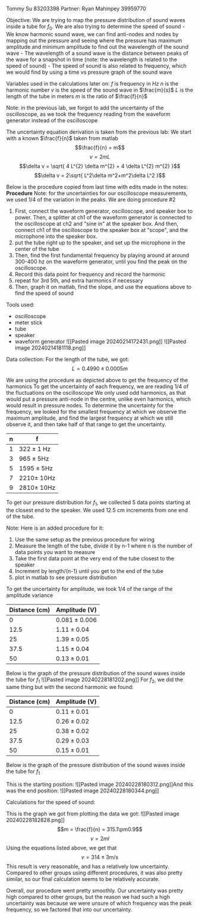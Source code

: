 Tommy Su 83203398
Partner: Ryan Mahinpey 39959770

Objective: We are trying to map the pressure distribution of sound waves inside a tube for $f_{0}$. We are also trying to determine the speed of sound
	- We know harmonic sound wave, we can find anti-nodes and nodes by mapping out the pressure and seeing where the pressure has maximum amplitude and minimum amplitude to find out the wavelength of the sound wave
	- The wavelength of a sound wave is the distance between peaks of the wave for a snapshot in time (note: the wavelength is related to the speed of sound)
	- The speed of sound is also related to frequency, which we would find by using a time vs pressure graph of the sound wave

Variables used in the calculations later on:
$f$ is frequency in $Hz$
$n$ is the harmonic number 
$v$ is the speed of the sound wave in $\frac{m}{s}$
$L$ is the length of the tube in meters
$m$ is the ratio of $\frac{f}{n}$

Note: in the previous lab, we forgot to add the uncertainty of the oscilloscope, as we took the frequency reading from the waveform generator instead of the oscilloscope

The uncertainty equation derivation is taken from the previous lab:
We start with a known $\frac{f}{n}$ taken from matlab
$$\frac{f}{n} = m$$
$$v = 2mL$$
$$\delta v = \sqrt{ 4 L^{2} \delta m^{2} + 4 \delta L^{2} m^{2} }$$
$$\delta v = 2\sqrt{ L^2\delta m^2+m^2\delta L^2 }$$


Below is the procedure copied from last time with edits made in the notes:
**Procedure**
Note: for the uncertainties for our oscilloscope measurements, we used 1/4 of the variation in the peaks.
We are doing procedure #2
1. First, connect the waveform generator, oscilloscope, and speaker box to power. Then, a splitter at ch1 of the waveform generator is connected to the oscilloscope at ch2 and "sine in" at the speaker box. And then, connect ch1 of the oscilloscope to the speaker box at "scope", and the microphone into the speaker box.
2. put the tube right up to the speaker, and set up the microphone in the center of the tube
3. Then, find the first fundamental frequency by playing around at around 300-400 hz on the waveform generator, until you find the peak on the oscilloscope.
4. Record this data point for frequency and record the harmonic
5. repeat for 3rd 5th, and extra harmonics if necessary
6. Then, graph it on matlab, find the slope, and use the equations above to find the speed of sound

Tools used:
- oscilloscope
- meter stick
- tube
- speaker
- waveform generator
![[Pasted image 20240214172431.png]]
![[Pasted image 20240214181118.png]]

Data collection:
For the length of the tube, we got:
$$L = 0.4990\pm 0.0005m$$

We are using the procedure as depicted above to get the frequency of the harmonics
To get the uncertainty of each frequency, we are reading 1/4 of the fluctuations on the oscilloscope
We only used odd harmonics, as that would put a pressure anti-node in the centre, unlike even harmonics, which would result in pressure nodes.
To determine the uncertainty for the frequency, we looked for the smallest frequency at which we observe the maximum amplitude, and find the largest frequency at which we still observe it, and then take half of that range to get the uncertainty.

| n   | f                       |
| --- | ----------------------- |
| 1   | $322\pm 1$ $\text{Hz}$  |
| 3   | $965\pm 5 \text{Hz}$    |
| 5   | $1595\pm 5\text{Hz}$    |
| 7   | $2210\pm$ $10\text{Hz}$ |
| 9   | $2810\pm$ $10\text{Hz}$ |
To get our pressure distribution for $f_{1}$, we collected 5 data points starting at the closest end to the speaker. We used 12.5 cm increments from one end of the tube.

Note: Here is an added procedure for it:
1. Use the same setup as the previous procedure for wiring
2. Measure the length of the tube, divide it by n-1 where n is the number of data points you want to measure
3. Take the first data point at the very end of the tube closest to the speaker
4. Increment by length/(n-1) until you get to the end of the tube
5. plot in matlab to see pressure distribution

To get the uncertainty for amplitude, we took 1/4 of the range of the amplitude variance

| Distance (cm) | Amplitude (V)    |
| ------------- | ---------------- |
| 0             | $0.081\pm 0.006$ |
| 12.5          | $1.11\pm 0.04$   |
| 25            | $1.39\pm 0.05$   |
| 37.5          | $1.15\pm 0.04$   |
| 50            | $0.13\pm 0.01$   |
Below is the graph of the pressure distribution of the sound waves inside the tube for $f_{1}$
![[Pasted image 20240228181202.png]]
For $f_{2}$, we did the same thing but with the second harmonic we found:

| Distance (cm) | Amplitude (V)  |
| ------------- | -------------- |
| 0             | $0.11\pm 0.01$ |
| 12.5          | $0.26\pm 0.02$ |
| 25            | $0.38\pm 0.02$ |
| 37.5          | $0.29\pm 0.03$ |
| 50            | $0.15\pm 0.01$ |
Below is the graph of the pressure distribution of the sound waves inside the tube for $f_{1}$


This is the starting position:
![[Pasted image 20240228180312.png]]And this was the end position:
![[Pasted image 20240228180344.png]]


Calculations for the speed of sound:

This is the graph we got from plotting the data we got:
![[Pasted image 20240228182828.png]]
$$m = \frac{f}{n} = 315.1\pm0.9$$
$$v = 2ml$$
Using the equations listed above, we get that
$$v = 314\pm 3 \text{m/s}$$
This result is very reasonable, and has a relatively low uncertainty. Compared to other groups using different procedures, it was also pretty similar, so our final calculation seems to be relatively accurate.

Overall, our procedure went pretty smoothly. Our uncertainty was pretty high compared to other groups, but the reason we had such a high uncertainty was because we were unsure of which frequency was the peak frequency, so we factored that into our uncertainty.
